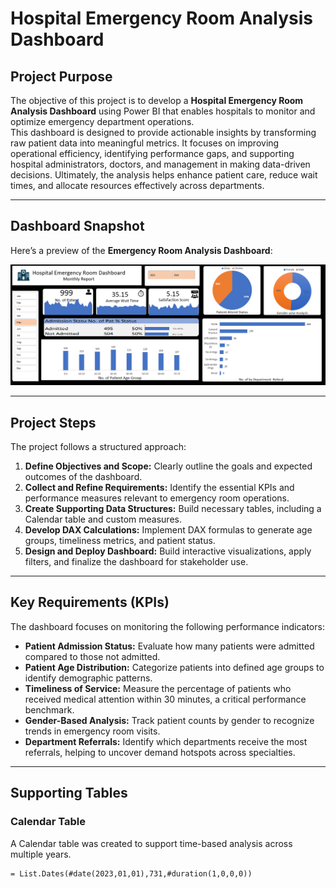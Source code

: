 # Hospital Emergency Room Analysis Dashboard

## Project Purpose
The objective of this project is to develop a **Hospital Emergency Room Analysis Dashboard** using Power BI that enables hospitals to monitor and optimize emergency department operations.  
This dashboard is designed to provide actionable insights by transforming raw patient data into meaningful metrics. It focuses on improving operational efficiency, identifying performance gaps, and supporting hospital administrators, doctors, and management in making data-driven decisions. Ultimately, the analysis helps enhance patient care, reduce wait times, and allocate resources effectively across departments.  

---

## Dashboard Snapshot
Here’s a preview of the **Emergency Room Analysis Dashboard**:  

![Dashboard Screenshot](dashboard.png)  

---

## Project Steps
The project follows a structured approach:  
1. **Define Objectives and Scope:** Clearly outline the goals and expected outcomes of the dashboard.  
2. **Collect and Refine Requirements:** Identify the essential KPIs and performance measures relevant to emergency room operations.  
3. **Create Supporting Data Structures:** Build necessary tables, including a Calendar table and custom measures.  
4. **Develop DAX Calculations:** Implement DAX formulas to generate age groups, timeliness metrics, and patient status.  
5. **Design and Deploy Dashboard:** Build interactive visualizations, apply filters, and finalize the dashboard for stakeholder use.  

---

## Key Requirements (KPIs)
The dashboard focuses on monitoring the following performance indicators:  
- **Patient Admission Status:** Evaluate how many patients were admitted compared to those not admitted.  
- **Patient Age Distribution:** Categorize patients into defined age groups to identify demographic patterns.  
- **Timeliness of Service:** Measure the percentage of patients who received medical attention within 30 minutes, a critical performance benchmark.  
- **Gender-Based Analysis:** Track patient counts by gender to recognize trends in emergency room visits.  
- **Department Referrals:** Identify which departments receive the most referrals, helping to uncover demand hotspots across specialties.  

---


## Supporting Tables

### Calendar Table
A Calendar table was created to support time-based analysis across multiple years.  

```powerquery
= List.Dates(#date(2023,01,01),731,#duration(1,0,0,0))
